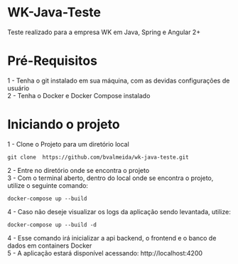 # WK-Java-Teste  
Teste realizado para a empresa WK em Java, Spring e Angular 2+  

# Pré-Requisitos  
1 - Tenha o git instalado em sua máquina, com as devidas configurações de usuário  
2 - Tenha o Docker e Docker Compose instalado  

# Iniciando o projeto  
1 - Clone o Projeto para um diretório local  

```
git clone  https://github.com/bvalmeida/wk-java-teste.git
```
  
2 - Entre no diretório onde se encontra o projeto  
3 - Com o terminal aberto, dentro do local onde se encontra o projeto, utilize o seguinte comando:  
  
```
docker-compose up --build
```

4 - Caso não deseje visualizar os logs da aplicação sendo levantada, utilize:  

```
docker-compose up --build -d
```

4 - Esse comando irá inicializar a api backend, o frontend e o banco de dados em containers Docker  
5 - A aplicação estará disponível acessando: http://localhost:4200  
